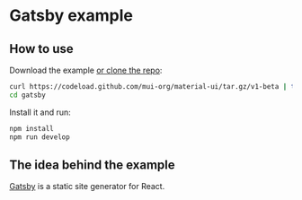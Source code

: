 # Gatsby example

## How to use

Download the example [or clone the repo](http://git.dev.sh.ctripcorp.com/sixthquake/react-material):

```bash
curl https://codeload.github.com/mui-org/material-ui/tar.gz/v1-beta | tar -xz --strip=2  material-ui-1-beta/examples/gatsby
cd gatsby
```

Install it and run:

```bash
npm install
npm run develop
```

## The idea behind the example

[Gatsby](https://github.com/gatsbyjs/gatsby) is a static site generator for React.
